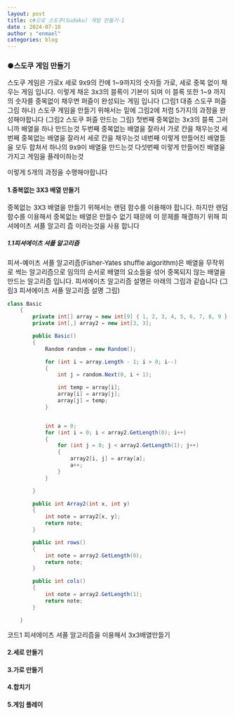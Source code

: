 ```yaml
---
layout: post
title: c#으로 스도쿠(Sudoku) 게임 만들기-1
date : 2024-07-10
author : "enmael"
categories: blog
---
```

<h3>●스도쿠 게임 만들기 </h3>
<span style="font-size: 15px;">
  스도쿠 게임은 가로x 세로 9x9의 칸에 1~9까지의 숫자들 가로, 세로 중복 없이 채우는 게임 입니다.
이렇게 채운 3x3의 블록이 기본이 되며 이 블록 또한 1~9 까지의 숫자를 중복없이 채우면 퍼즐이 완성되는 게임 입니다
  (그림1 대충 스도쿠 퍼즐 그림 하나)
</span>

<span style="font-size: 15px;">
  스도쿠 게임을 만들기 위해서는 밑에 그림2에 처럼 5가지의 과정을 완성해야합니다
  (그림2 스도쿠 퍼즐 만드는 그림)
</span>

<span style="font-size: 15px;">
  첫번째 중복없는 3x3의 블록 그러니까 배열을 하나 만드는것
  두번째 중복없는 배열을 잘라서 가로 칸을 채우는것
  세번째 중복없는 배열을 잘라서 세로 칸을 채우는것
  네번째 이렇게 만들어진 배열들을 모두 합쳐서 하나의 9x9이 배열을 만드는것
  다섯번째 이렇게 만들어진 배열을 가지고 게임을 플레이하는것 

  이렇게 5개의 과정을 수행해야합니다 
  
</span>
<h4>1.중복없는 3X3 배열 만들기</h4>

<span style="font-size: 15px;">
    중복없는 3X3 배열을 만들기 위해서는 랜덤 함수를 이용해야 합니다.
  하지만 랜덤 함수를 이용해서 중복없는 배열은 만들수 없기 때문에 이 문제를 해결하기 위해 
  피셔에이츠 셔플 알고리  즘 이라는것을 사용 합니다 
</span>
<h5>1.1피셔에이츠 셔플 알고리즘</h5>

<span style="font-size: 15px;">
   피셔-예이츠 셔플 알고리즘(Fisher-Yates shuffle algorithm)은 배열을 무작위로 썩는 알고리즘으로 
  임의의 순서로 배열의 요소들을 섞어 중복되지 않는 배열을 만드는 알고리즘 입니다.
</span>

<span style="font-size: 15px;">
   피셔에이츠 알고리즘 설명은 아래의 그림과 같습니다
   (그림3 피셔에이츠 셔플 알고리즘 설명 그림)
</span>

```csharp
class Basic
    {
        private int[] array = new int[9] { 1, 2, 3, 4, 5, 6, 7, 8, 9 };
        private int[,] array2 = new int[3, 3];

        public Basic()
        {
            Random random = new Random();

            for (int i = array.Length - 1; i > 0; i--)
            {
                int j = random.Next(0, i + 1);

                int temp = array[i];
                array[i] = array[j];
                array[j] = temp;
            }


            int a = 0;
            for (int i = 0; i < array2.GetLength(0); i++)
            {
                for (int j = 0; j < array2.GetLength(1); j++)
                {
                    array2[i, j] = array[a];
                    a++;
                }
            }

        }

        public int Array2(int x, int y)
        {
            int note = array2[x, y];
            return note;
        }

        public int rows()
        {
            int note = array2.GetLength(0);
            return note;
        }

        public int cols()
        {
            int note = array2.GetLength(1);
            return note;
        }

    }
```
<span style="font-size: 15px;">
   코드1 피셔에이츠 셔플 알고리즘을 이용해서 3x3배열만들기 
</span>
<span style="font-size: 15px;">

</span>
<h4>2.세로 만들기</h4>

<h4>3.가로 만들기</h4>
<h4>4.합치기</h4>
<h4>5.게임 플레이</h4>


